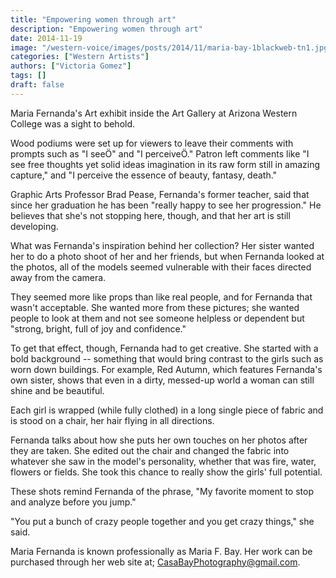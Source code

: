 ```yaml
---
title: "Empowering women through art"
description: "Empowering women through art"
date: 2014-11-19
image: "/western-voice/images/posts/2014/11/maria-bay-1blackweb-tn1.jpg"
categories: ["Western Artists"]
authors: ["Victoria Gomez"]
tags: []
draft: false
---
```

Maria Fernanda's Art exhibit inside the Art Gallery at Arizona Western College was a sight to behold.

Wood podiums were set up for viewers to leave their comments with prompts such as "I seeÖ" and "I perceiveÖ." Patron left comments like "I see free thoughts yet solid ideas imagination in its raw form still in amazing capture," and "I perceive the essence of beauty, fantasy, death."

Graphic Arts Professor Brad Pease, Fernanda's former teacher, said that since her graduation he has been "really happy to see her progression." He believes that she's not stopping here, though, and that her art is still developing.

What was Fernanda's inspiration behind her collection? Her sister wanted her to do a photo shoot of her and her friends, but when Fernanda looked at the photos, all of the models seemed vulnerable with their faces directed away from the camera.

They seemed more like props than like real people, and for Fernanda that wasn't acceptable. She wanted more from these pictures; she wanted people to look at them and not see someone helpless or dependent but "strong, bright, full of joy and confidence."

To get that effect, though, Fernanda had to get creative. She started with a bold background -- something that would bring contrast to the girls such as worn down buildings. For example, Red Autumn, which features Fernanda's own sister, shows that even in a dirty, messed-up world a woman can still shine and be beautiful.

Each girl is wrapped (while fully clothed) in a long single piece of fabric and is stood on a chair, her hair flying in all directions.

Fernanda talks about how she puts her own touches on her photos after they are taken. She edited out the chair and changed the fabric into whatever she saw in the model's personality, whether that was fire, water, flowers or fields. She took this chance to really show the girls' full potential.

These shots remind Fernanda of the phrase, "My favorite moment to stop and analyze before you jump."

"You put a bunch of crazy people together and you get crazy things," she said.

Maria Fernanda is known professionally as Maria F. Bay. Her work can be purchased through her web site at; CasaBayPhotography@gmail.com.